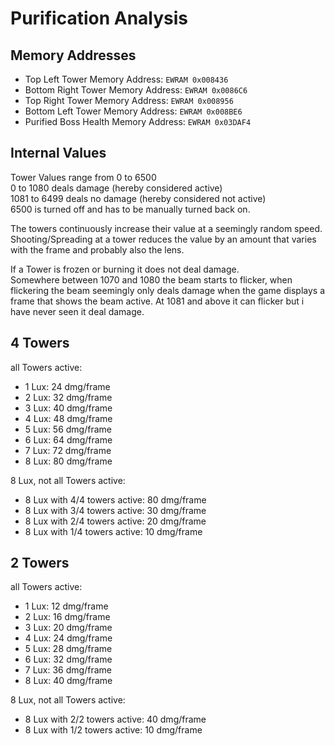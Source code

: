 # Purification Analysis
## Memory Addresses
- Top Left Tower Memory Address: `EWRAM 0x008436`  
- Bottom Right Tower Memory Address: `EWRAM 0x0086C6`  
- Top Right Tower Memory Address: `EWRAM 0x008956`  
- Bottom Left Tower Memory Address: `EWRAM 0x008BE6`  
- Purified Boss Health Memory Address: `EWRAM 0x03DAF4`

## Internal Values
Tower Values range from 0 to 6500  
0 to 1080 deals damage (hereby considered active)  
1081 to 6499 deals no damage (hereby considered not active)  
6500 is turned off and has to be manually turned back on.

The towers continuously increase their value at a seemingly random speed.  
Shooting/Spreading at a tower reduces the value by an amount that varies with the frame and probably also the lens.

If a Tower is frozen or burning it does not deal damage.  
Somewhere between 1070 and 1080 the beam starts to flicker, when flickering the beam seemingly only deals damage when the game displays a frame that shows the beam active. At 1081 and above it can flicker but i have never seen it deal damage.

## 4 Towers
all Towers active: 
- 1 Lux: 24 dmg/frame
- 2 Lux: 32 dmg/frame
- 3 Lux: 40 dmg/frame
- 4 Lux: 48 dmg/frame
- 5 Lux: 56 dmg/frame
- 6 Lux: 64 dmg/frame
- 7 Lux: 72 dmg/frame
- 8 Lux: 80 dmg/frame

8 Lux, not all Towers active:
- 8 Lux with 4/4 towers active: 80 dmg/frame
- 8 Lux with 3/4 towers active: 30 dmg/frame
- 8 Lux with 2/4 towers active: 20 dmg/frame
- 8 Lux with 1/4 towers active: 10 dmg/frame

## 2 Towers
all Towers active: 
- 1 Lux: 12 dmg/frame
- 2 Lux: 16 dmg/frame
- 3 Lux: 20 dmg/frame
- 4 Lux: 24 dmg/frame
- 5 Lux: 28 dmg/frame
- 6 Lux: 32 dmg/frame
- 7 Lux: 36 dmg/frame
- 8 Lux: 40 dmg/frame

8 Lux, not all Towers active:
- 8 Lux with 2/2 towers active: 40 dmg/frame
- 8 Lux with 1/2 towers active: 10 dmg/frame
